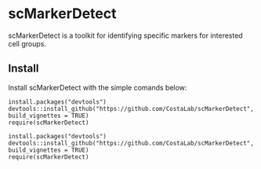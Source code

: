 # scMarkerDetect
scMarkerDetect is a toolkit for identifying specific markers for interested cell groups. 

## Install

Install scMarkerDetect with the simple comands below:

```{r}
install.packages("devtools")
devtools::install_github("https://github.com/CostaLab/scMarkerDetect", build_vignettes = TRUE)
require(scMarkerDetect)
```

```{r}
install.packages("devtools")
devtools::install_github("https://github.com/CostaLab/scMarkerDetect", build_vignettes = TRUE)
require(scMarkerDetect)
```


